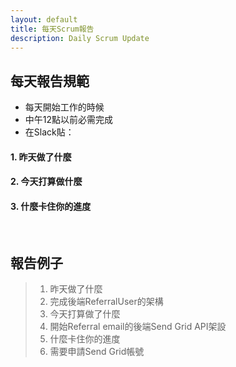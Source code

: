 ```yaml
---
layout: default
title: 每天Scrum報告
description: Daily Scrum Update
---
```


## 每天報告規範

* 每天開始工作的時候
* 中午12點以前必需完成
* 在Slack貼：

#### 1. 昨天做了什麼
#### 2. 今天打算做什麼
#### 3. 什麼卡住你的進度

<br>

## 報告例子

> 1. 昨天做了什麼
> 	1. 完成後端ReferralUser的架構
> 1. 今天打算做了什麼
> 	1. 開始Referral email的後端Send Grid API架設
> 1. 什麼卡住你的進度
> 	1. 需要申請Send Grid帳號